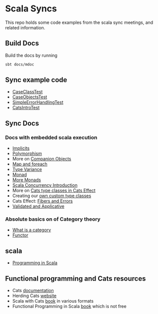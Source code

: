 # Scala Syncs
This repo holds some code examples from the scala sync meetings, and related information.

## Build Docs
Build the docs by running
```bash
sbt docs/mdoc
```
## Sync example code
- [CaseClassTest](src/test/scala/syncs/one/CaseClassTest.scala)
- [CaseObjectsTest](src/test/scala/syncs/two20221116/CaseObjectsTest.scala)
- [SimpleErrorHandlingTest](src/test/scala/syncs/errors/SimpleErrorHandlingTest.scala)
- [CatsIntroTest](src/test/scala/syncs/catsintro/CatsIntroTest.scala)

## Sync Docs

### Docs with embedded scala execution
- [Implicits](docs/implicits.md) 
- [Polymorphism](docs/polymorphism.md)
- More on [Companion Objects](docs/companion-objects.md)
- [Map and foreach](docs/map-and-foreach.md)
- [Type Variance](docs/variance.md)
- [Monad](docs/monad.md)
- [More Monads](docs/more-monads.md)
- [Scala Concurrency Introduction](docs/scala-concurrency.md)
- More on [Cats type classes in Cats Effect](docs/more-cats-effect.md)
- Creating our [own custom type classes](docs/custom-typeclass.md)
- Cats Effect: [Fibers and Errors](docs/cats-effect-fibers-and-errors.md)
- [Validated and Applicative](docs/validated-and-applicative.md)

### Absolute basics on of Category theory
- [What is a category](docs/category.md)
- [Functor](docs/functor.md)

## scala
- [Programming in Scala](https://people.cs.ksu.edu/~schmidt/705a/Scala/Programming-in-Scala.pdf) 
## Functional programming and Cats resources

- Cats [documentation](https://typelevel.org/cats/)
- Herding Cats [website](https://eed3si9n.com/herding-cats/index.html)
- Scala with Cats [book](https://www.scalawithcats.com/) in various formats
- Functional Programming in Scala [book](https://www.manning.com/books/functional-programming-in-scala) which is not free
